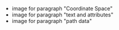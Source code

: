  * image for paragraph "Coordinate Space"
 * image for paragraph "text and attributes"
 * image for paragraph "path data"
